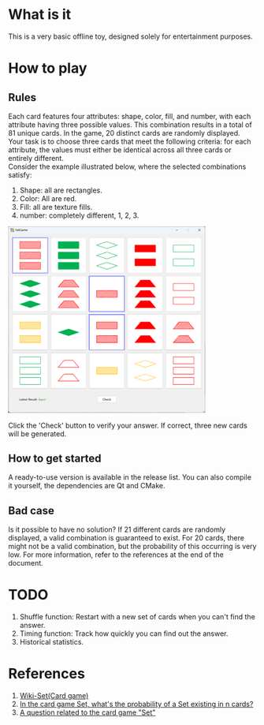 # What is it
This is a very basic offline toy, designed solely for entertainment purposes.
# How to play
## Rules
Each card features four attributes: shape, color, fill, and number, with each attribute having three possible values. This combination results in a total of 81 unique cards. In the game, 20 distinct cards are randomly displayed. Your task is to choose three cards that meet the following criteria: for each attribute, the values must either be identical across all three cards or entirely different.  
Consider the example illustrated below, where the selected combinations satisfy:
1. Shape: all are rectangles.
2. Color: All are red.
3. Fill: all are texture fills.
4. number: completely different, 1, 2, 3.

<left>
    <img src="./image/rendering.png" alt="rendering" width="400">
</left>

Click the 'Check' button to verify your answer. If correct, three new cards will be generated.
## How to get started
A ready-to-use version is available in the release list. You can also compile it yourself, the dependencies are Qt and CMake.
## Bad case
Is it possible to have no solution? If 21 different cards are randomly displayed, a valid combination is guaranteed to exist. For 20 cards, there might not be a valid combination, but the probability of this occurring is very low. For more information, refer to the references at the end of the document.
# TODO
1. Shuffle function: Restart with a new set of cards when you can't find the answer.
2. Timing function: Track how quickly you can find out the answer.
3. Historical statistics.
# References
1. [Wiki-Set(Card game)](https://en.wikipedia.org/wiki/Set_(card_game))
2. [In the card game Set, what's the probability of a Set existing in n cards?](https://math.stackexchange.com/questions/202862/in-the-card-game-set-whats-the-probability-of-a-set-existing-in-n-cards)
3. [A question related to the card game "Set"](https://math.stackexchange.com/questions/6190/a-question-related-to-the-card-game-set)